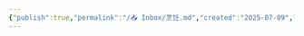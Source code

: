 ```yaml
---
{"publish":true,"permalink":"/📥 Inbox/烹饪.md","created":"2025-07-09","modified":"2025-07-09","published":"2025-07-09T18:27:21.220+08:00","cssclasses":""}
---
```


